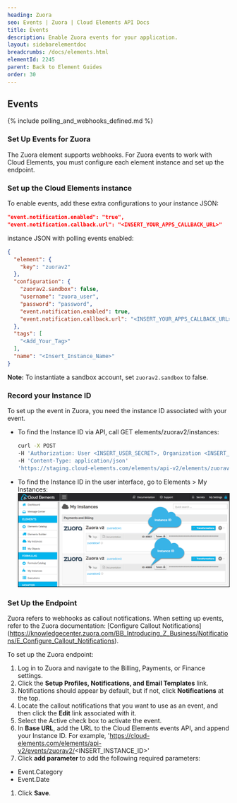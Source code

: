 ```yaml
---
heading: Zuora
seo: Events | Zuora | Cloud Elements API Docs
title: Events
description: Enable Zuora events for your application.
layout: sidebarelementdoc
breadcrumbs: /docs/elements.html
elementId: 2245
parent: Back to Element Guides
order: 30
---
```


## Events

{% include polling_and_webhooks_defined.md %}

### Set Up Events for Zuora

The Zuora element supports webhooks. For Zuora events to work with Cloud Elements, you must configure each element instance and set up the endpoint.

### Set up the Cloud Elements instance

To enable events, add these extra configurations to your instance JSON:

```JSON
"event.notification.enabled": "true",
"event.notification.callback.url": "<INSERT_YOUR_APPS_CALLBACK_URL>"
```
instance JSON with polling events enabled:

```json
{
  "element": {
    "key": "zuorav2"
  },
  "configuration": {
    "zuorav2.sandbox": false,
    "username": "zuora_user",
    "password": "password",
    "event.notification.enabled": true,
    "event.notification.callback.url": "<INSERT_YOUR_APPS_CALLBACK_URL>"
  },
  "tags": [
    "<Add_Your_Tag>"
  ],
  "name": "<Insert_Instance_Name>"
}
```

__Note:__ To instantiate a sandbox account, set `zuorav2.sandbox` to false.

### Record your Instance ID

To set up the event in Zuora, you need the instance ID associated with your event.

* To find the Instance ID via API, call GET elements/zuorav2/instances:

    ```bash
    curl -X POST
    -H 'Authorization: User <INSERT_USER_SECRET>, Organization <INSERT_ORGANIZATION_SECRET>'
    -H 'Content-Type: application/json'
    'https://staging.cloud-elements.com/elements/api-v2/elements/zuorav2/instances'
    ```

* To find the Instance ID in the user interface, go to Elements > My Instances:
    ![Instance ID](img/Instance_ID.png)


### Set Up the Endpoint

Zuora refers to webhooks as callout notifications. When setting up events, refer to the Zuora documentation: [Configure Callout Notifications] (https://knowledgecenter.zuora.com/BB_Introducing_Z_Business/Notifications/E_Configure_Callout_Notifications).

To set up the Zuora endpoint:

1. Log in to Zuora and navigate to the Billing, Payments, or Finance settings.
1. Click the __Setup Profiles, Notifications, and Email Templates__ link.
1. Notifications should appear by default, but if not, click __Notifications__ at the top.
1. Locate the callout notifications that you want to use as an event, and then click the __Edit__ link associated with it.
1. Select the Active check box to activate the event.
1. In __Base URL__, add the URL to the Cloud Elements events API, and append your Instance ID.
    For example, 'https://cloud-elements.com/elements/api-v2/events/zuorav2/<INSERT_INSTANCE_ID>'
1. Click __add parameter__ to add the following required parameters:
 * Event.Category
 * Event.Date
1. Click __Save__.
